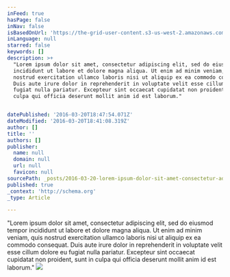 ```yaml
---
inFeed: true
hasPage: false
inNav: false
isBasedOnUrl: 'https://the-grid-user-content.s3-us-west-2.amazonaws.com/f854de88-af1c-433c-94cc-68428c8ac83e.png'
inLanguage: null
starred: false
keywords: []
description: >+
  "Lorem ipsum dolor sit amet, consectetur adipiscing elit, sed do eiusmod tempor
  incididunt ut labore et dolore magna aliqua. Ut enim ad minim veniam, quis
  nostrud exercitation ullamco laboris nisi ut aliquip ex ea commodo consequat.
  Duis aute irure dolor in reprehenderit in voluptate velit esse cillum dolore eu
  fugiat nulla pariatur. Excepteur sint occaecat cupidatat non proident, sunt in
  culpa qui officia deserunt mollit anim id est laborum."


datePublished: '2016-03-20T18:47:54.071Z'
dateModified: '2016-03-20T18:41:08.319Z'
author: []
title: ''
authors: []
publisher:
  name: null
  domain: null
  url: null
  favicon: null
sourcePath: _posts/2016-03-20-lorem-ipsum-dolor-sit-amet-consectetur-adipiscing-elit-se.md
published: true
_context: 'http://schema.org'
_type: Article

---
```

"Lorem ipsum dolor sit amet, consectetur adipiscing elit, sed do eiusmod tempor incididunt ut labore et dolore magna aliqua. Ut enim ad minim veniam, quis nostrud exercitation ullamco laboris nisi ut aliquip ex ea commodo consequat. Duis aute irure dolor in reprehenderit in voluptate velit esse cillum dolore eu fugiat nulla pariatur. Excepteur sint occaecat cupidatat non proident, sunt in culpa qui officia deserunt mollit anim id est laborum."
![](https://the-grid-user-content.s3-us-west-2.amazonaws.com/f854de88-af1c-433c-94cc-68428c8ac83e.png)